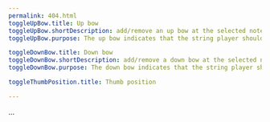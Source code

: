 ```yaml
---
permalink: 404.html
toggleUpBow.title: Up bow
toggleUpBow.shortDescription: add/remove an up bow at the selected note
toggleUpBow.purpose: The up bow indicates that the string player should play the note with an upward bow movement

toggleDownBow.title: Down bow
toggleDownBow.shortDescription: add/remove a down bow at the selected note
toggleDownBow.purpose: The down bow indicates that the string player should play the note with an downward bow movement

toggleThumbPosition.title: Thumb position

---
```


...

